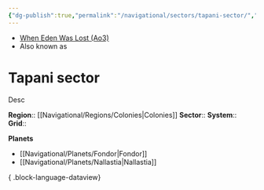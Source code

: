 ```yaml
---
{"dg-publish":true,"permalink":"/navigational/sectors/tapani-sector/","tags":["map","sector","colonies","unfinished"]}
---
```


- [When Eden Was Lost (Ao3)](https://archiveofourown.org/works/19334440/chapters/45992584)
- Also known as 
# Tapani sector
Desc

**Region**::  [[Navigational/Regions/Colonies\|Colonies]]
**Sector**::
**System**::
**Grid**::

**Planets**
- [[Navigational/Planets/Fondor\|Fondor]]
- [[Navigational/Planets/Nallastia\|Nallastia]]

{ .block-language-dataview}